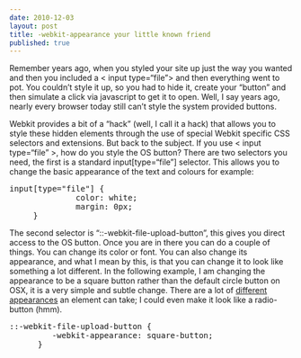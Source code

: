 ```yaml
---
date: 2010-12-03
layout: post
title: -webkit-appearance your little known friend
published: true
---
```

<p>Remember years ago, when you styled your site up just the way you wanted and
then you included a &lt; input type=&ldquo;file&rdquo;> and then everything went to pot.  You couldn&rsquo;t style it up, so you had to hide it, create your &ldquo;button&rdquo; and then simulate a click via javascript to get it to open.  Well, I say years ago, nearly every browser today still can&rsquo;t style the system provided buttons.</p>

<p>Webkit provides a bit of a &ldquo;hack&rdquo; (well, I call it a hack) that allows you to style these hidden elements through the use of special Webkit specific CSS selectors and extensions.  But back to the subject.  If you use &lt; input type=&ldquo;file&rdquo; >, how do you style the OS button?  There are two selectors you need, the first is a standard input[type=&ldquo;file&rdquo;] selector.  This allows you to change the basic appearance of the text and colours for example:</p>

<div class="CodeRay">
  <div class="code"><pre><span class="type">input</span>[<span class="attribute-name">type=&quot;file&quot;</span>] {
              <span class="key">color</span>: <span class="value">white</span>;
              <span class="key">margin</span>: <span class="float">0px</span>;
     }</pre></div>
</div>


<p>The second selector is &ldquo;::-webkit-file-upload-button&rdquo;, this gives you direct access to the OS button.  Once you are in there you can do a couple of things.  You can change its color or font.  You can also change its appearance, and what I mean by this, is that you can change it to look like something a lot different.    In the following example, I am changing the appearance to be a square button rather than the default circle button on OSX, it is a very simple and subtle change.    There are a lot of <a href="http://css-infos.net/property/-webkit-appearance">different appearances</a> an element can take; I could even make it look like a radio-button (hmm).</p>

<div class="CodeRay">
  <div class="code"><pre>:<span class="pseudo-class">:-webkit-file-upload-button</span> {
         <span class="key">-webkit-appearance</span>: <span class="value">square-button</span>;
      }</pre></div>
</div>


